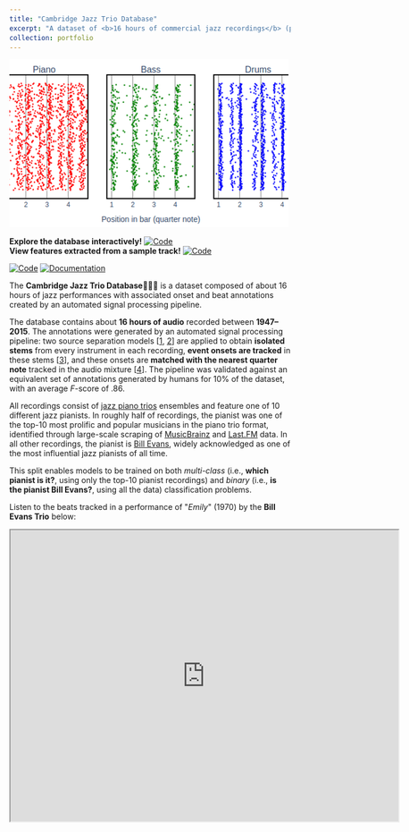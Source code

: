 ```yaml
---
title: "Cambridge Jazz Trio Database"
excerpt: "A dataset of <b>16 hours of commercial jazz recordings</b> (piano, bass, and drums) annotated using an <b>automated signal processing pipeline</b><br><img src='/images/trio-database-explorer_img.png'>"
collection: portfolio
---
```


<img src='/images/trio-database-explorer_img.png'>

**Explore the database interactively!** [![Code](http://img.shields.io/badge/Open_Data_Explorer-blue)](https://huwcheston.github.io/Cambridge-Jazz-Trio-Database/resources/data-explorer.html)<br>
**View features extracted from a sample track!** [![Code](http://img.shields.io/badge/Open_Sample_Track-blue)](https://huwcheston.github.io/Cambridge-Jazz-Trio-Database/_static/data-explorer/hicksj-airegin-lundycmuhammadi-1987-5fc996e8/display.html)<br>

[![Code](http://img.shields.io/badge/Code-available_on_GitHub-purple)](https://github.com/HuwCheston/Cambridge-Jazz-Trio-Database) [![Documentation](http://img.shields.io/badge/Documentation-available_online-purple)](https://huwcheston.github.io/Cambridge-Jazz-Trio-Database/)

The **Cambridge Jazz Trio Database**🎹🎻🥁 is a dataset composed of about 16 hours of jazz performances with associated onset and beat annotations created by an automated signal processing pipeline.

The database contains about **16 hours of audio** recorded between **1947–2015**. The annotations were generated by an automated signal processing pipeline: two source separation models [[1](https://github.com/deezer/spleeter), [2](https://github.com/facebookresearch/demucs)] are applied to obtain **isolated stems** from every instrument in each recording, **event onsets are tracked** in these stems [[3](https://github.com/librosa/librosa)], and these onsets are **matched with the nearest quarter note** tracked in the audio mixture [[4](https://github.com/CPJKU/madmom)]. The pipeline was validated against an equivalent set of annotations generated by humans for 10% of the dataset, with an average *F*-score of .86.

All recordings consist of [jazz piano trios](https://en.wikipedia.org/wiki/Jazz_trio) ensembles and feature one of 10 different jazz pianists. In roughly half of recordings, the pianist was one of the top-10 most prolific and popular musicians in the piano trio format, identified through large-scale scraping of [MusicBrainz](https://musicbrainz.org/doc/MusicBrainz_API) and [Last.FM](https://www.last.fm/api) data. In all other recordings, the pianist is [Bill Evans](https://en.wikipedia.org/wiki/Bill_Evans), widely acknowledged as one of the most influential jazz pianists of all time. 

This split enables models to be trained on both *multi-class* (i.e., **which pianist is it?**, using only the top-10 pianist recordings) and *binary* (i.e., **is the pianist Bill Evans?**, using all the data) classification problems.

Listen to the beats tracked in a performance of "*Emily*" (1970) by the **Bill Evans Trio** below:

<body><iframe width="695" height="521" src="https://www.youtube.com/embed/1VMwftxFQYU" title="Bill Evans - Emily (Helsinki 1970) - Annotated" allow="accelerometer; autoplay; clipboard-write; encrypted-media; gyroscope; picture-in-picture; web-share" allowfullscreen></iframe></body><br>